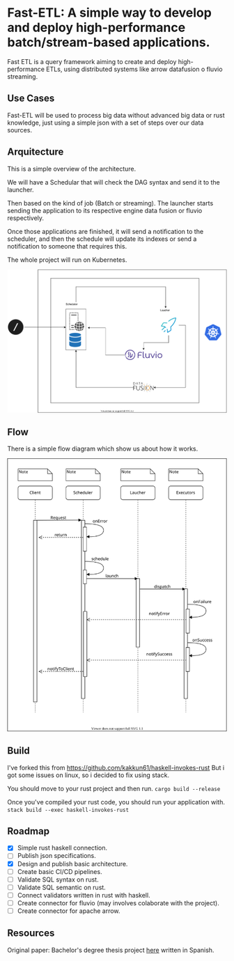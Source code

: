 # Fast-ETL: A simple way to develop and deploy high-performance batch/stream-based applications.
Fast ETL is a query framework aiming to create and deploy high-performance ETLs, using distributed systems like arrow datafusion o fluvio streaming.

## Use Cases

Fast-ETL will be used to process big data without advanced big data or rust knowledge, just using a simple json with a set of steps over our data sources.

## Arquitecture

This is a simple overview of the architecture.

We will have a Schedular that will check the DAG syntax and send it to the launcher.

Then based on the kind of job (Batch or streaming). The launcher starts sending the application to its respective engine data fusion or fluvio respectively.

Once those applications are finished, it will send a notification to the scheduler, and then the schedule will update its indexes or send a notification to someone that requires this.


The whole project will run on Kubernetes.


![Arquitecture](/Architecture.drawio.svg)


## Flow
There is a simple flow diagram which show us about how it works.

![Flow](/iterations.drawio.svg)

## Build

I've forked this from https://github.com/kakkun61/haskell-invokes-rust
But i got some issues on linux, so i decided to fix using stack.

You should move to your rust project and then run.
`cargo build --release`

Once you've compiled your rust code, you should run your application with.
`stack build --exec haskell-invokes-rust`

## Roadmap

- [x] Simple rust haskell connection.
- [ ] Publish json specifications.
- [x] Design and publish basic architecture.
- [ ] Create basic CI/CD pipelines.
- [ ] Validate SQL syntax on rust.
- [ ] Validate SQL semantic on rust.
- [ ] Connect validators written in rust with haskell.
- [ ] Create connector for fluvio (may involves colaborate with the project).
- [ ] Create connector for apache arrow.

## Resources
Original paper: Bachelor's degree thesis project [here](./Proyecto%20de%202021.docx.pdf) written in Spanish.
